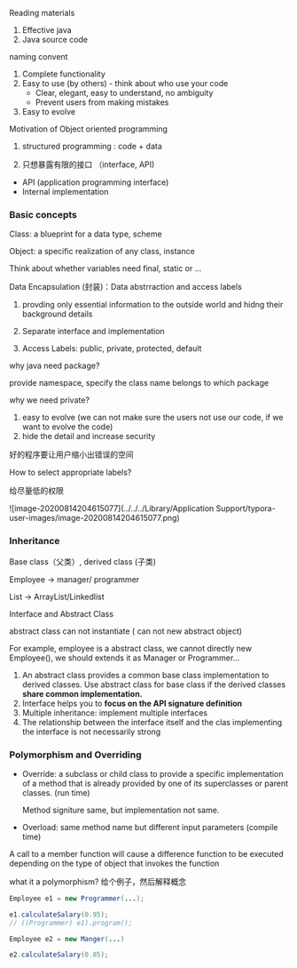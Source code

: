 Reading materials

1. Effective java
2. Java source code



naming convent



1. Complete functionality
2. Easy to use (by others) - think about who use your code
   - Clear, elegant, easy to understand, no ambiguity
   - Prevent users from making mistakes
3. Easy to evolve



Motivation of Object oriented programming

1) structured programming : code + data

2) 只想暴露有限的接口 （interface, API)

- API (application programming interface)
- Internal implementation





### Basic concepts

Class: a blueprint for a data type, scheme

Object: a specific realization of any class, instance



Think about whether variables need final, static or ...





Data Encapsulation (封装)：Data abstrraction and access labels

1) provding only essential information to the outside world and hidng their background details

2) Separate interface and implementation

3) Access Labels: public, private, protected, default



why java need package?

provide namespace, specify the class name belongs to which package



why we need private?

1. easy to evolve (we can not make sure the users not use our code, if we want to evolve the code)
2. hide the detail and increase security



好的程序要让用户缩小出错误的空间



How to select appropriate labels?

给尽量低的权限

![image-20200814204615077](../../../Library/Application Support/typora-user-images/image-20200814204615077.png)



### Inheritance

Base class（父类）, derived class (子类)



Employee -> manager/ programmer

List -> ArrayList/Linkedlist



Interface and Abstract Class



abstract class can not instantiate  ( can not new abstract object)

For example, employee is a abstract class, we cannot directly new Employee(), we should extends it as Manager or Programmer...





1. An abstract class provides a common base class implementation to derived classes. Use abstract class for base class if the derived classes **share common implementation.**
2. Interface helps you to **focus on the API signature definition**
3. Multiple inheritance: implement multiple interfaces
4. The relationship between the interface itself and the clas implementing the interface is not necessarily strong





### Polymorphism and Overriding

- Override: a subclass or child class to provide a specific implementation of a method that is already provided by one of its superclasses or parent classes. (run time)

  Method signiture same, but implementation not same.

- Overload: same method name but different input parameters (compile time)



A call to a member function will cause a difference function to be executed depending on the type of object that invokes the function

what it a polymorphism? 给个例子，然后解释概念

```java
Employee e1 = new Programmer(...);

e1.calculateSalary(0.95);
// ((Programmer) e1).program();

Employee e2 = new Manger(...)

e2.calculateSalary(0.85);
```



